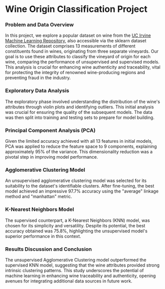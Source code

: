 # Wine Origin Classification Project
### Problem and Data Overview

In this project, we explore a popular dataset on wine from the [UC Irvine Machine Learning Repository](https://archive.ics.uci.edu/ml/datasets/wine), also accessible via the sklearn dataset collection. The dataset comprises 13 measurements of different constituents found in wines, originating from three separate vineyards. Our goal is to use these attributes to classify the vineyard of origin for each wine, comparing the performance of unsupervised and supervised models. This analysis is crucial for enhancing wine authenticity and traceability, vital for protecting the integrity of renowned wine-producing regions and preventing fraud in the industry.

### Exploratory Data Analysis

The exploratory phase involved understanding the distribution of the wine's attributes through violin plots and identifying outliers. This initial analysis was crucial for ensuring the quality of the subsequent models. The data was then split into training and testing sets to prepare for model building.

### Principal Component Analysis (PCA)

Given the limited accuracy achieved with all 13 features in initial models, PCA was applied to reduce the feature space to 9 components, explaining approximately 95% of the variance. This dimensionality reduction was a pivotal step in improving model performance.

### Agglomerative Clustering Model

An unsupervised agglomerative clustering model was selected for its suitability to the dataset's identifiable clusters. After fine-tuning, the best model achieved an impressive 97.7% accuracy using the "average" linkage method and "manhattan" metric.

### K-Nearest Neighbors Model

The supervised counterpart, a K-Nearest Neighbors (KNN) model, was chosen for its simplicity and versatility. Despite its potential, the best accuracy obtained was 75.8%, highlighting the unsupervised model's superior performance in this context.

### Results Discussion and Conclusion

The unsupervised Agglomerative Clustering model outperformed the supervised KNN model, suggesting that the wine attributes provided strong intrinsic clustering patterns. This study underscores the potential of machine learning in enhancing wine traceability and authenticity, opening avenues for integrating additional data sources in future work.

